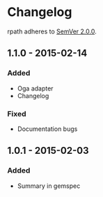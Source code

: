 # Changelog

rpath adheres to [SemVer 2.0.0](http://semver.org/spec/v2.0.0.html).

## 1.1.0 - 2015-02-14

### Added
- Oga adapter
- Changelog

### Fixed
- Documentation bugs

## 1.0.1 - 2015-02-03

### Added
- Summary in gemspec

